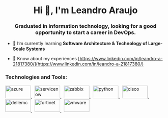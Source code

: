 <h1 align="center">Hi 👋, I'm Leandro Araujo</h1>
<h3 align="center">Graduated in information technology, looking for a good opportunity to start a career in DevOps.</h3>

- 🌱 I’m currently learning **Software Architecture & Technology of Large-Scale Systems**

- 📄 Know about my experiences [https://www.linkedin.com/in/leandro-a-21817380/](https://www.linkedin.com/in/leandro-a-21817380/)

<h3 align="left">Technologies and Tools:</h3>
<p align="left"> 
<a href="https://azure.microsoft.com/pt-br/" target="_blank" rel="noreferrer"> <img src="https://cdn.worldvectorlogo.com/logos/microsoft-azure-2.svg" alt="azure" width="80" height="40"/> </a> &nbsp;
<a href="https://www.servicenow.com/br/" target="_blank" rel="noreferrer"> <img src="https://www.servicenow.com/content/dam/servicenow-assets/images/naas/servicenow-header-logo-white.svg" alt="servicenow" width="80" height="40"/> </a> &nbsp;
<a href="https://www.zabbix.com/" target="_blank" rel="noreferrer"> <img src="https://cdn.worldvectorlogo.com/logos/zabbix-1.svg" alt="zabbix" width="80" height="40"/> </a> &nbsp;
<a href="https://www.python.org/" target="_blank" rel="noreferrer"> <img src="https://cdn.worldvectorlogo.com/logos/python-3.svg" alt="python" width="80" height="40"/> </a> &nbsp;
<a href="https://www.cisco.com/" target="_blank" rel="noreferrer"> <img src="https://cdn.worldvectorlogo.com/logos/cisco-2.svg" alt="cisco" width="80" height="40"/> </a> &nbsp;
<a href="https://www.dell.com/en-us/blog/tags/dell-emc/" target="_blank" rel="noreferrer"> <img src="https://cdn.worldvectorlogo.com/logos/dell-emc-logo.svg" alt="dellemc" width="80" height="40"/> </a> &nbsp;
<a href="https://www.fortinet.com/br" target="_blank" rel="noreferrer"> <img src="https://cdn.worldvectorlogo.com/logos/fortinet-logo.svg" alt="fortinet" width="80" height="40"/> </a> &nbsp;
<a href="https://www.vmware.com/" target="_blank" rel="noreferrer"> <img src="https://cdn.worldvectorlogo.com/logos/vmware-1.svg" alt="vmware" width="80" height="40"/> </a>
</p>

